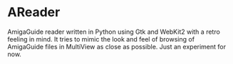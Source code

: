 # AReader
AmigaGuide reader written in Python using Gtk and WebKit2 with a retro feeling in mind. It tries to mimic the look and feel of browsing of AmigaGuide files in MultiView as close as possible. Just an experiment for now.
